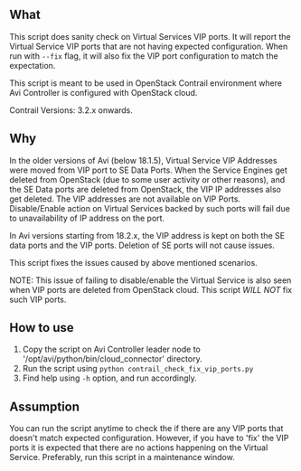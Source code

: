 What
----
This script does sanity check on Virtual Services VIP ports. It will
report the Virtual Service VIP ports that are not having expected
configuration. When run with `--fix` flag, it will also fix the VIP port
configuration to match the expectation.

This script is meant to be used in OpenStack Contrail environment where
Avi Controller is configured with OpenStack cloud.

Contrail Versions: 3.2.x onwards.

Why
----

In the older versions of Avi (below 18.1.5), Virtual Service VIP
Addresses were moved from VIP port to SE Data Ports. When the Service
Engines get deleted from OpenStack (due to some user activity or other
reasons), and the SE Data ports are deleted from OpenStack, the VIP IP
addresses also get deleted. The VIP addresses are not available on VIP
Ports. Disable/Enable action on Virtual Services backed by such ports
will fail due to unavailability of IP address on the port.

In Avi versions starting from 18.2.x, the VIP address is kept on both
the SE data ports and the VIP ports. Deletion of SE ports will not cause
issues.

This script fixes the issues caused by above mentioned scenarios.

NOTE: This issue of failing to disable/enable the Virtual Service is
also seen when VIP ports are deleted from OpenStack cloud. This script
*WILL NOT* fix such VIP ports.


How to use
----
1. Copy the script on Avi Controller leader node to
'/opt/avi/python/bin/cloud_connector' directory.
2. Run the script using `python contrail_check_fix_vip_ports.py`
3. Find help using `-h` option, and run accordingly.


Assumption
----------
You can run the script anytime to check the if there are any VIP ports
that doesn't match expected configuration. However, if you have to 'fix'
the VIP ports it is expected that there are no actions happening on the
Virtual Service. Preferably, run this script in a maintenance window.
